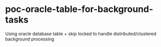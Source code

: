 # poc-oracle-table-for-background-tasks
Using oracle database table + skip locked to handle distributed/clustered background processing
